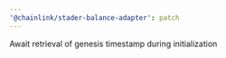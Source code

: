 ```yaml
---
'@chainlink/stader-balance-adapter': patch
---
```


Await retrieval of genesis timestamp during initialization
